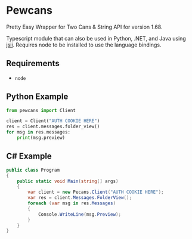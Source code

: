 # Pewcans

Pretty Easy Wrapper for Two Cans & String API for version 1.68.

Typescript module that can also be used in Python, .NET, and Java using
[jsii](https://github.com/aws/jsii). Requires node to be installed to use the
language bindings.

## Requirements

- `node`

## Python Example

```py
from pewcans import Client

client = Client("AUTH COOKIE HERE")
res = client.messages.folder_view()
for msg in res.messages:
    print(msg.preview)
```

## C# Example

```cs
public class Program
{
    public static void Main(string[] args)
    {
        var client = new Pecans.Client("AUTH COOKIE HERE");
        var res = client.Messages.FolderView();
        foreach (var msg in res.Messages)
        {
            Console.WriteLine(msg.Preview);
        }
    }
}
```
